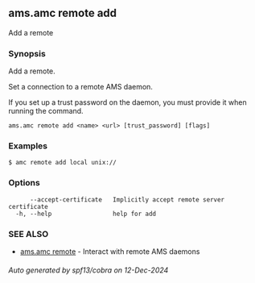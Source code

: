 ## ams.amc remote add

Add a remote

### Synopsis

Add a remote.

Set a connection to a remote AMS daemon.

If you set up a trust password on the daemon, you must provide it when running the command.


```
ams.amc remote add <name> <url> [trust_password] [flags]
```

### Examples

```
$ amc remote add local unix://
```

### Options

```
      --accept-certificate   Implicitly accept remote server certificate
  -h, --help                 help for add
```

### SEE ALSO

* [ams.amc remote](ams.amc_remote.md)	 - Interact with remote AMS daemons

###### Auto generated by spf13/cobra on 12-Dec-2024
